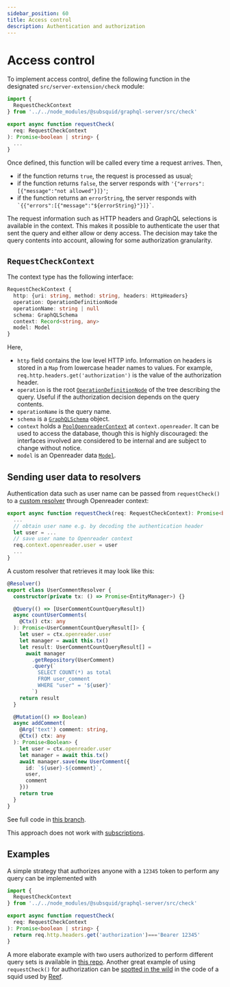```yaml
---
sidebar_position: 60
title: Access control
description: Authentication and authorization
---
```


# Access control

To implement access control, define the following function in the designated `src/server-extension/check` module:
```typescript
import {
  RequestCheckContext
} from '../../node_modules/@subsquid/graphql-server/src/check'

export async function requestCheck(
  req: RequestCheckContext
): Promise<boolean | string> {
  ...
}
```
Once defined, this function will be called every time a request arrives. Then,
* if the function returns `true`, the request is processed as usual;
* if the function returns `false`, the server responds with `'{"errors":[{"message":"not allowed"}]}'`;
* if the function returns an `errorString`, the server responds with `` `{{"errors":[{"message":"${errorString}"}]}` ``.

The request information such as HTTP headers and GraphQL selections is available in the context. This makes it possible to authenticate the user that sent the query and either allow or deny access. The decision may take the query contents into account, allowing for some authorization granularity.

## `RequestCheckContext`

The context type has the following interface:
```typescript
RequestCheckContext {
  http: {uri: string, method: string, headers: HttpHeaders}
  operation: OperationDefinitionNode
  operationName: string | null
  schema: GraphQLSchema
  context: Record<string, any>
  model: Model
}
```
Here,
* `http` field contains the low level HTTP info. Information on headers is stored in a `Map` from lowercase header names to values. For example, `req.http.headers.get('authorization')` is the value of the authorization header.
* `operation` is the root [`OperationDefinitionNode`](https://graphql-js.org/api/interface/OperationDefinitionNode) of the tree describing the query. Useful if the authorization decision depends on the query contents.
* `operationName` is the query name.
* `schema` is a [`GraphQLSchema`](https://graphql-js.org/api/class/GraphQLSchema) object.
* `context` holds a [`PoolOpenreaderContext`](https://github.com/subsquid/squid-sdk/blob/master/graphql/openreader/src/db.ts) at `context.openreader`. It can be used to access the database, though this is highly discouraged: the interfaces involved are considered to be internal and are subject to change without notice.
* `model` is an Openreader data [`Model`](https://github.com/subsquid/squid-sdk/blob/master/graphql/openreader/src/model.ts).

## Sending user data to resolvers

Authentication data such as user name can be passed from `requestCheck()` to a [custom resolver](/sdk/reference/openreader-server/configuration/custom-resolvers/) through Openreader context:
```typescript
export async function requestCheck(req: RequestCheckContext): Promise<boolean | string> {
  ...
  // obtain user name e.g. by decoding the authentication header
  let user = ...
  // save user name to Openreader context
  req.context.openreader.user = user
  ...
}
```
A custom resolver that retrieves it may look like this:
```typescript
@Resolver()
export class UserCommentResolver {
  constructor(private tx: () => Promise<EntityManager>) {}

  @Query(() => [UserCommentCountQueryResult])
  async countUserComments(
    @Ctx() ctx: any
  ): Promise<UserCommentCountQueryResult[]> {
    let user = ctx.openreader.user
    let manager = await this.tx()
    let result: UserCommentCountQueryResult[] =
      await manager
        .getRepository(UserComment)
        .query(`
          SELECT COUNT(*) as total
          FROM user_comment
          WHERE "user" = '${user}'
        `)
    return result
  }

  @Mutation(() => Boolean)
  async addComment(
    @Arg('text') comment: string,
    @Ctx() ctx: any
  ): Promise<Boolean> {
    let user = ctx.openreader.user
    let manager = await this.tx()
    await manager.save(new UserComment({
      id: `${user}-${comment}`,
      user,
      comment
    }))
    return true
  }
}
```
See full code in [this branch](https://github.com/subsquid-labs/access-control-example/tree/interacting-with-resolver).

This approach does not work with [subscriptions](/sdk/reference/openreader-server/configuration/subscriptions/).

## Examples

A simple strategy that authorizes anyone with a `12345` token to perform any query can be implemented with
```typescript title="src/server-extension/check.ts"
import {
  RequestCheckContext
} from '../../node_modules/@subsquid/graphql-server/src/check'

export async function requestCheck(
  req: RequestCheckContext
): Promise<boolean | string> {
  return req.http.headers.get('authorization')==='Bearer 12345'
}
```
A more elaborate example with two users authorized to perform different query sets is available in [this repo](https://github.com/subsquid-labs/access-control-example). Another great example of using `requestCheck()` for authorization can be [spotted in the wild](https://github.com/reef-defi/reef-subsquid-processor/tree/master/src/server-extension) in the code of a squid used by [Reef](https://reef.io).
